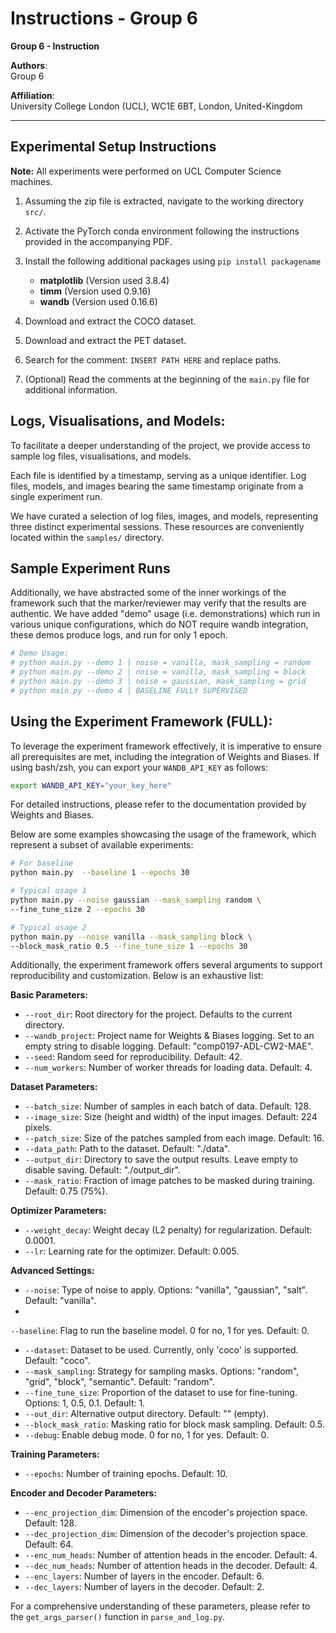 # Instructions - Group 6

**Group 6 - Instruction**

**Authors**:  
Group 6

**Affiliation**:  
University College London (UCL), WC1E 6BT, London, United-Kingdom

---

## Experimental Setup Instructions

**Note:** All experiments were performed on UCL Computer Science machines.

1. Assuming the zip file is extracted, navigate to the working directory `src/`.

2. Activate the PyTorch conda environment following the instructions provided in the accompanying PDF.

3. Install the following additional packages using `pip install packagename`
    - **matplotlib** (Version used 3.8.4)
    - **timm** (Version used 0.9.16)
    - **wandb** (Version used 0.16.6)

4. Download and extract the COCO dataset.

5. Download and extract the PET dataset.

6. Search for the comment: `INSERT PATH HERE` and replace paths.

7. (Optional) Read the comments at the beginning of the `main.py` file for additional information.

## Logs, Visualisations, and Models:

To facilitate a deeper understanding of the project, we provide access to sample log files, visualisations, and models. 

Each file is identified by a timestamp, serving as a unique identifier. Log files, models, and images bearing the same timestamp originate from a single experiment run.

We have curated a selection of log files, images, and models, representing three distinct experimental sessions. These resources are conveniently located within the `samples/` directory.

## Sample Experiment Runs

Additionally, we have abstracted some of the inner workings of the framework such that the marker/reviewer may verify that the results are authentic. We have added "demo" usage (i.e. demonstrations) which run in various unique configurations, which do NOT require wandb integration, these demos produce logs, and run for only 1 epoch.

```bash
# Demo Usage:
# python main.py --demo 1 | noise = vanilla, mask_sampling = random
# python main.py --demo 2 | noise = vanilla, mask_sampling = block
# python main.py --demo 3 | noise = gaussian, mask_sampling = grid
# python main.py --demo 4 | BASELINE FULLY SUPERVISED
```

## Using the Experiment Framework (FULL):

To leverage the experiment framework effectively, it is imperative to ensure all prerequisites are met, including the integration of Weights and Biases. If using bash/zsh, you can export your `WANDB_API_KEY` as follows:

```bash
export WANDB_API_KEY="your_key_here"
```

For detailed instructions, please refer to the documentation provided by Weights and Biases.

Below are some examples showcasing the usage of the framework, which represent a subset of available experiments:

```bash
# For baseline
python main.py  --baseline 1 --epochs 30

# Typical usage 1
python main.py --noise gaussian --mask_sampling random \
--fine_tune_size 2 --epochs 30

# Typical usage 2
python main.py --noise vanilla --mask_sampling block \
--block_mask_ratio 0.5 --fine_tune_size 1 --epochs 30
```

Additionally, the experiment framework offers several arguments to support reproducibility and customization. Below is an exhaustive list:

**Basic Parameters:**
- `--root_dir`: Root directory for the project. Defaults to the current directory.
- `--wandb_project`: Project name for Weights & Biases logging. Set to an empty string to disable logging. Default: "comp0197-ADL-CW2-MAE".
- `--seed`: Random seed for reproducibility. Default: 42.
- `--num_workers`: Number of worker threads for loading data. Default: 4.

**Dataset Parameters:**
- `--batch_size`: Number of samples in each batch of data. Default: 128.
- `--image_size`: Size (height and width) of the input images. Default: 224 pixels.
- `--patch_size`: Size of the patches sampled from each image. Default: 16.
- `--data_path`: Path to the dataset. Default: "./data".
- `--output_dir`: Directory to save the output results. Leave empty to disable saving. Default: "./output_dir".
- `--mask_ratio`: Fraction of image patches to be masked during training. Default: 0.75 (75%).

**Optimizer Parameters:**
- `--weight_decay`: Weight decay (L2 penalty) for regularization. Default: 0.0001.
- `--lr`: Learning rate for the optimizer. Default: 0.005.

**Advanced Settings:**
- `--noise`: Type of noise to apply. Options: "vanilla", "gaussian", "salt". Default: "vanilla".
-

 `--baseline`: Flag to run the baseline model. 0 for no, 1 for yes. Default: 0.
- `--dataset`: Dataset to be used. Currently, only 'coco' is supported. Default: "coco".
- `--mask_sampling`: Strategy for sampling masks. Options: "random", "grid", "block", "semantic". Default: "random".
- `--fine_tune_size`: Proportion of the dataset to use for fine-tuning. Options: 1, 0.5, 0.1. Default: 1.
- `--out_dir`: Alternative output directory. Default: "" (empty).
- `--block_mask_ratio`: Masking ratio for block mask sampling. Default: 0.5.
- `--debug`: Enable debug mode. 0 for no, 1 for yes. Default: 0.

**Training Parameters:**
- `--epochs`: Number of training epochs. Default: 10.

**Encoder and Decoder Parameters:**
- `--enc_projection_dim`: Dimension of the encoder's projection space. Default: 128.
- `--dec_projection_dim`: Dimension of the decoder's projection space. Default: 64.
- `--enc_num_heads`: Number of attention heads in the encoder. Default: 4.
- `--dec_num_heads`: Number of attention heads in the decoder. Default: 4.
- `--enc_layers`: Number of layers in the encoder. Default: 6.
- `--dec_layers`: Number of layers in the decoder. Default: 2.

For a comprehensive understanding of these parameters, please refer to the `get_args_parser()` function in `parse_and_log.py`.
